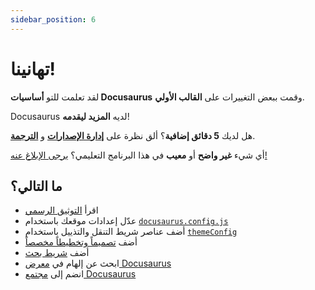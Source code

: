 ```yaml
---
sidebar_position: 6
---
```


# تهانينا!

لقد تعلمت للتو **أساسيات Docusaurus** وقمت ببعض التغييرات على **القالب الأولي**.

Docusaurus لديه **المزيد ليقدمه**!

هل لديك **5 دقائق إضافية**؟ ألق نظرة على **[إدارة الإصدارات](../tutorial-extras/manage-docs-versions.md)** و **[الترجمة](../tutorial-extras/translate-your-site.md)**.

أي شيء **غير واضح** أو **معيب** في هذا البرنامج التعليمي؟ [يرجى الإبلاغ عنه!](https://github.com/facebook/docusaurus/discussions/4610)

## ما التالي؟

- اقرأ [التوثيق الرسمي](https://docusaurus.io/)
- عدّل إعدادات موقعك باستخدام [`docusaurus.config.js`](https://docusaurus.io/docs/api/docusaurus-config)
- أضف عناصر شريط التنقل والتذييل باستخدام [`themeConfig`](https://docusaurus.io/docs/api/themes/configuration)
- أضف [تصميماً وتخطيطاً مخصصاً](https://docusaurus.io/docs/styling-layout)
- أضف [شريط بحث](https://docusaurus.io/docs/search)
- ابحث عن إلهام في [معرض Docusaurus](https://docusaurus.io/showcase)
- انضم إلى [مجتمع Docusaurus](https://docusaurus.io/community/support)
